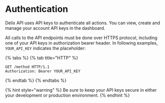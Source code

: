 # Authentication

Delix API uses API keys to authenticate all actions. You can view, create and manage your account API keys in the dashboard.

All calls to the API endpoints must be done over HTTPS protocol, including one of your API keys in authorization bearer header. In following examples, `YOUR_API_KEY` indicates the placeholder:

{% tabs %}
{% tab title="HTTP" %}
```text
GET /method HTTP/1.1
Authorization: Bearer YOUR_API_KEY
```
{% endtab %}
{% endtabs %}

{% hint style="warning" %}
Be sure to keep your API keys secure in either your development or production environment.
{% endhint %}



